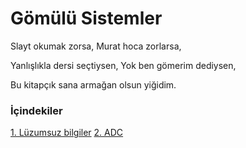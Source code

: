 # Gömülü Sistemler
Slayt okumak zorsa, 
Murat hoca zorlarsa, 

Yanlışlıkla dersi seçtiysen, 
Yok ben gömerim dediysen, 

Bu kitapçık sana armağan olsun yiğidim.


### İçindekiler

[1. Lüzumsuz bilgiler](luzumsuz_bilgiler.md)
[2. ADC](adc.md)

